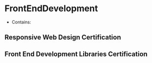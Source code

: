 # FrontEndDevelopment
- Contains: 
## Responsive Web Design Certification
## Front End Development Libraries Certification
